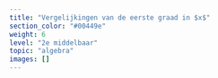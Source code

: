 ```yaml
---
title: "Vergelijkingen van de eerste graad in $x$"
section_color: "#00449e"
weight: 6
level: "2e middelbaar"
topic: "algebra"
images: []
---
```

